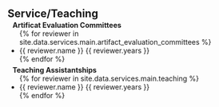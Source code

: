 <h2 id="publications" style="margin: -5px 0px 2px;">Service/Teaching</h2>

<h4 style="margin:0 10px 0;">Artificat Evaluation Committees</h4>
<ul style="margin:0 0 5px;">
  {% for reviewer in site.data.services.main.artifact_evaluation_committees %}
    <li><autocolor>{{ reviewer.name }} {{ reviewer.years }}</autocolor></li>
  {% endfor %}
</ul>

<h4 style="margin:0 10px 0;">Teaching Assistantships</h4>
<ul style="margin:0 0 20px;">
  {% for reviewer in site.data.services.main.teaching %}
    <li><autocolor>{{ reviewer.name }} {{ reviewer.years }}</autocolor></li>
  {% endfor %}
</ul>